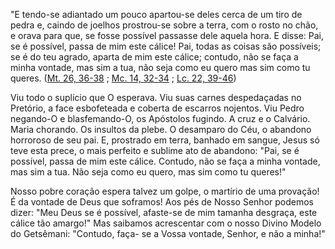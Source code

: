 "E tendo-se adiantado um pouco apartou-se deles cerca de um tiro de pedra e, caindo de joelhos prostrou-se sobre a terra, com o rosto no chão, e orava para que, se fosse possível passasse dele aquela hora. E disse: Pai, se é possível, passa de mim este cálice! Pai, todas as coisas são possíveis; se é do teu agrado, aparta de mim este cálice; contudo, não se faça a minha vontade, mas sim a tua, não seja como eu quero mas sim como tu queres. ([Mt. 26, 36-38](https://vulgata.online/bible/Mt.26?ed=MS&vfn=MS.Mt.26.36-38:vs) ; [Mc. 14, 32-34](https://vulgata.online/bible/Mc.14?ed=MS&vfn=MS.Mc.14.32-34:vs) ; [Lc. 22, 39-46](https://vulgata.online/bible/Lc.22?ed=MS&vfn=MS.Lc.22.39-46:vs))

Viu todo o suplício que O esperava. Viu suas carnes despedaçadas no Pretório, a face esbofeteada e coberta de escarros nojentos. Viu Pedro negando-O e blasfemando-O, os Apóstolos fugindo. A cruz e o Calvário. Maria chorando. Os insultos da plebe. O desamparo do Céu, o abandono horroroso de seu pai. E, prostrado em terra, banhado em sangue, Jesus só teve esta prece, o mais perfeito e sublime ato de abandono: "Pai, se é possível, passa de mim este cálice. Contudo, não se faça a minha vontade, mas sim a tua. Não seja como eu quero, mas sim como tu queres!"

Nosso pobre coração espera talvez um golpe, o martírio de uma provação! É da vontade de Deus que soframos! Aos pés de Nosso Senhor podemos dizer: "Meu Deus se é possível, afaste-se de mim tamanha desgraça, este cálice tão amargo!" Mas saibamos acrescentar com o nosso Divino Modelo do Getsêmani: "Contudo, faça- se a Vossa vontade, Senhor, e não a minha!"